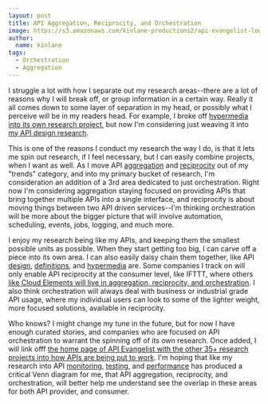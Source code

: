 ```yaml
---
layout: post
title: API Aggregation, Reciprocity, and Orchestration
image: https://s3.amazonaws.com/kinlane-productions2/api-evangelist-logos/api-evangelist-butterfly-vertical.png
author:
  name: kinlane
tags:
  - Orchestration
  - Aggregation
---
```

I struggle a lot with how I separate out my research areas--there are a lot of reasons why I will break off, or group information in a certain way. Really it all comes down to some layer of separation in my head, or possibly what I perceive will be in my readers head. For example, I broke off [hypermedia into its own research project](http://hypermedia.apievangelist.com), but now I'm considering just weaving it into [my API design research](http://design.apievangelist.com). 

This is one of the reasons I conduct my research the way I do, is that it lets me spin out research, if I feel necessary, but I can easily combine projects, when I want as well. As I move API [aggregation](http://aggregation.apievangelist.com) and [reciprocity](http://reciprocity.apievangelist.com/) out of my "trends" category, and into my primary bucket of research, I'm consideration an addition of a 3rd area dedicated to just orchestration. Right now I'm considering aggregation staying focused on providing APIs that bring together multiple APIs into a single interface, and reciprocity is about moving things between two API driven services--I'm thinking orchestration will be more about the bigger picture that will involve automation, scheduling, events, jobs, logging, and much more. 

I enjoy my research being like my APIs, and keeping them the smallest possible units as possible. When they start getting too big, I can carve off a piece into its own area. I can also easily daisy chain them together, like API [design](http://design.apievangelist.com), [definitions](http://definitions.apievangelist.com/), and [hypermedia](http://hypermedia.apievangelist.com) are. Some companies I track on will only enable API reciprocity at the consumer level, like IFTTT, where others [like Cloud Elements will live in aggregation, reciprocity, and orchestration](http://cloud-elements.com/). I also think orchestration will always deal with business or industrial grade API usage, where my individual users can look to some of the lighter weight, more focused solutions, available in reciprocity.

Who knows? I might change my tune in the future, but for now I have enough curated stories, and companies who are focused on API orchestration to warrant the spinning off of its own research. Once added, I will link offf [the home page of API Evangelist with the other 35+ research projects into how APIs are being put to work](http://apievangelist.com). I'm hoping that like my research into API [monitoring](http://monitoring.apievangelist.com/), [testing](http://testing.apievangelist.com/), and [performance](http://performance.apievangelist.com) has produced a critical Venn diagram for me, that API aggregation, reciprocity, and orchestration, will better help me understand see the overlap in these areas for both API provider, and consumer.